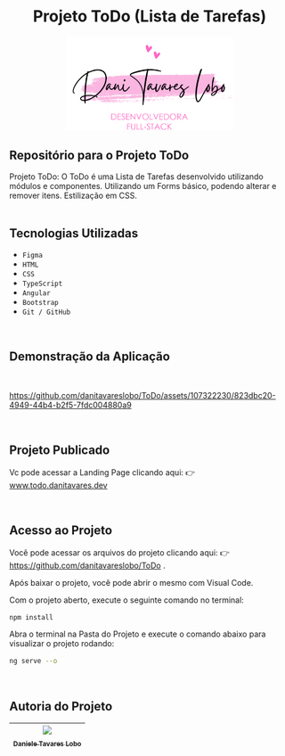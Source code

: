 <h1  align="center"> Projeto ToDo (Lista de Tarefas) </h1>
<div align="center">
<img src="./src/assets/danitlobo.png" width="300" />
</div>

## Repositório para o Projeto ToDo 

Projeto ToDo:
O ToDo é uma Lista de Tarefas desenvolvido utilizando módulos e componentes. Utilizando um Forms básico, podendo alterar e remover itens. Estilização em CSS.
<br>
<br>

## Tecnologias Utilizadas
- `Figma`
- `HTML`
- `CSS`
- `TypeScript`
- `Angular`
- `Bootstrap`
- `Git / GitHub`

<br>


## Demonstração da Aplicação
<br>

https://github.com/danitavareslobo/ToDo/assets/107322230/823dbc20-4949-44b4-b2f5-7fdc004880a9

<br>

## Projeto Publicado

Vc pode acessar a Landing Page clicando aqui: :point_right: www.todo.danitavares.dev

<br>

## Acesso ao Projeto

Você pode acessar os arquivos do projeto clicando aqui: :point_right:  https://github.com/danitavareslobo/ToDo . 

Após baixar o projeto, você pode abrir o mesmo com Visual Code. 

Com o projeto aberto, execute o seguinte comando no terminal:

```sh
npm install
```
Abra o terminal na Pasta do Projeto e execute o comando abaixo para visualizar o projeto rodando:

```sh
ng serve --o
```

<br>

## Autoria do Projeto

| [<img src="https://user-images.githubusercontent.com/107322230/230226213-2a6c2774-cace-453a-b78c-9bd57fe045a5.jpg" width= 150><br><sub>Daniele Tavares Lobo</sub>](https://github.com/danitavareslobo) |
| :----: |
